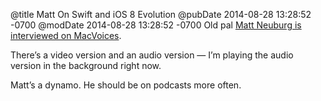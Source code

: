 @title Matt On Swift and iOS 8 Evolution
@pubDate 2014-08-28 13:28:52 -0700
@modDate 2014-08-28 13:28:52 -0700
Old pal <a href="http://www.macvoices.com/macvoices-14190-matt-neuburg-updates-us-swift-ios-8-evolution/">Matt Neuburg is interviewed on MacVoices</a>.

There’s a video version and an audio version — I’m playing the audio version in the background right now.

Matt’s a dynamo. He should be on podcasts more often.
